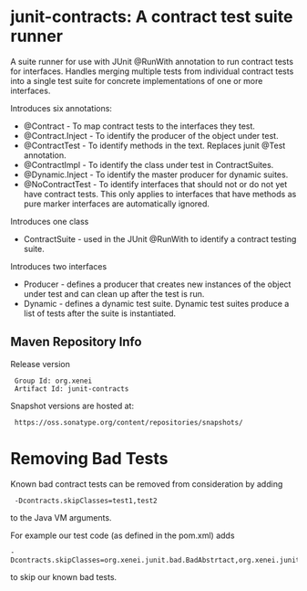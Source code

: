 junit-contracts: A contract test suite runner 
=============================================

A suite runner for use with JUnit @RunWith annotation to run contract tests for interfaces.  Handles merging multiple tests from individual
contract tests into a single test suite for concrete implementations of one or more interfaces.

Introduces six annotations:

* @Contract - To map contract tests to the interfaces they test. 
* @Contract.Inject - To identify the producer of the object under test. 
* @ContractTest - To identify methods in the text. Replaces junit @Test annotation.
* @ContractImpl - To identify the class under test in ContractSuites. 
* @Dynamic.Inject - To identify the master producer for dynamic suites.
* @NoContractTest - To identify interfaces that should not or do not yet have contract tests.  This only applies to interfaces that have methods as pure marker
interfaces are automatically ignored. 

Introduces one class

* ContractSuite - used in the JUnit @RunWith to identify a contract testing suite.

Introduces two interfaces

* Producer - defines a producer that creates new instances of the object under test and can clean up after the test is run. 
* Dynamic - defines a dynamic test suite.  Dynamic test suites produce a list of tests after the suite is instantiated.

Maven Repository Info 
---------------------

Release version

     Group Id: org.xenei 
     Artifact Id: junit-contracts 

Snapshot versions are hosted at:

     https://oss.sonatype.org/content/repositories/snapshots/


Removing Bad Tests
==================

Known bad contract tests can be removed from consideration by adding 

     -Dcontracts.skipClasses=test1,test2
     
to the Java VM arguments.

For example our test code (as defined in the pom.xml) adds

    -Dcontracts.skipClasses=org.xenei.junit.bad.BadAbstrtact,org.xenei.junit.bad.BadNoInject

to skip our known bad tests.  

